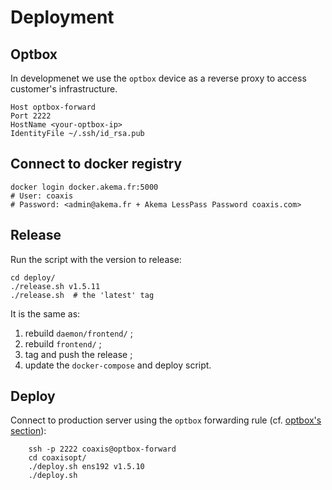 # Deployment

## Optbox

In developmenet we use the `optbox` device as a reverse proxy to access customer's infrastructure.

    Host optbox-forward
    Port 2222
    HostName <your-optbox-ip>
    IdentityFile ~/.ssh/id_rsa.pub 

## Connect to docker registry

    docker login docker.akema.fr:5000
    # User: coaxis 
    # Password: <admin@akema.fr + Akema LessPass Password coaxis.com>

## Release

Run the script with the version to release:

    cd deploy/
    ./release.sh v1.5.11
    ./release.sh  # the 'latest' tag

It is the same as:

1. rebuild `daemon/frontend/` ;
1. rebuild `frontend/` ;
1. tag and push the release ;
1. update the `docker-compose` and deploy script.

## Deploy

Connect to production server using the `optbox` forwarding rule (cf. [optbox's section](#optbox)):

        ssh -p 2222 coaxis@optbox-forward
        cd coaxisopt/
        ./deploy.sh ens192 v1.5.10
        ./deploy.sh